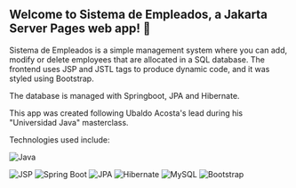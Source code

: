 ## Welcome to Sistema de Empleados, a Jakarta Server Pages web app! 🚀

Sistema de Empleados is a simple management system where you can add, modify or delete employees that are allocated in a SQL database. The frontend uses JSP and JSTL tags to produce dynamic code, and it was styled using Bootstrap. 

The database is managed with Springboot, JPA and Hibernate.

This app was created following Ubaldo Acosta's lead during his "Universidad Java" masterclass.

Technologies used include:

![Java](https://img.shields.io/badge/java-%23ED8B00.svg?style=for-the-badge&logo=openjdk&logoColor=white)

![JSP](https://img.shields.io/badge/JSP-+JSTL-red.svg?style=for-the-badge&logo=java&logoColor=white)
![Spring Boot](https://img.shields.io/badge/Spring%20Boot-3.1.2-brightgreen.svg?style=for-the-badge&logo=spring&logoColor=white)
![JPA](https://img.shields.io/badge/JPA-2.2-blue.svg?style=for-the-badge&logo=java&logoColor=white)
![Hibernate](https://img.shields.io/badge/Hibernate-5.6.10-red.svg?style=for-the-badge&logo=hibernate&logoColor=white)
![MySQL](https://img.shields.io/badge/MySQL-Database-blue.svg?style=for-the-badge&logo=mysql&logoColor=white)
![Bootstrap](https://img.shields.io/badge/Bootstrap-563D7C.svg?style=for-the-badge&logo=bootstrap&logoColor=white)
